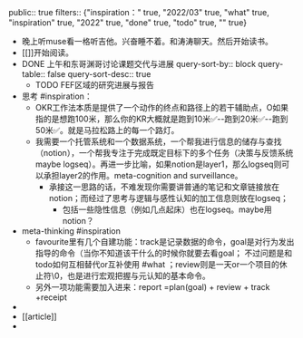 public:: true
filters:: {"inspiration：" true, "2022/03" true, "what" true, "inspiration" true, "2022" true, "done" true, "todo" true, "<stop loss>" true}

- 晚上听muse看一格听吉他。兴奋睡不着。和涛涛聊天。然后开始读书。
- [[<stop loss>]]开始阅读。
- DONE 上午和东哥渊哥讨论课题交代与进展
  query-sort-by:: block
  query-table:: false
  query-sort-desc:: true
	- TODO FEF区域的研究进展与报告
- 思考 #inspiration：
	- OKR工作法本质是提供了一个动作的终点和路径上的若干辅助点，O如果指的是想跑100米，那么你的KR大概就是跑到10米✅--跑到20米✅--跑到50米✅。就是马拉松路上的每一个路灯。
	- 我需要一个托管系统和一个数据系统，一个帮我进行信息的储存与查找（notion），一个帮我专注于完成既定目标下的多个任务（决策与反馈系统 maybe logseq）。再进一步比喻，如果notion是layer1，那么logseq则可以承担layer2的作用。meta-cognition and surveillance。
		- 承接这一思路的话，不难发现你需要讲普通的笔记和文章链接放在notion；而经过了思考与逻辑与感性认知的加工信息则放在logseq；
			- 包括一些隐性信息（例如几点起床）也在logseq。maybe用notion？
- meta-thinking #inspiration
	- favourite里有几个自建功能：track是记录数据的命令，goal是对行为发出指导的命令（当你不知道该干什么的时候你就要去看goal； 不过问题是和todo如何互相替代or互补使用 #what ；review则是一天or一个项目的休止符\0，也是进行宏观把握与元认知的基本命令。
	- 另外一项功能需要加入进来：report =plan(goal) + review + track +receipt
-
- [[article]]
-